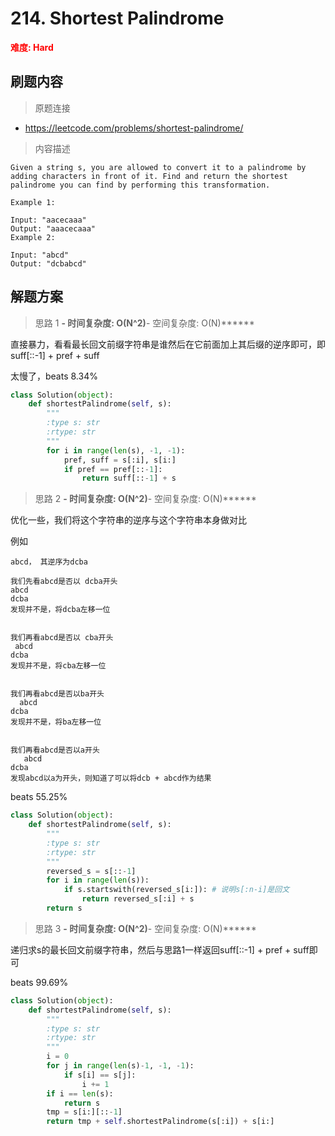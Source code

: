 # 214. Shortest Palindrome

**<font color=red>难度: Hard</font>**

## 刷题内容

> 原题连接

* https://leetcode.com/problems/shortest-palindrome/

> 内容描述

```
Given a string s, you are allowed to convert it to a palindrome by adding characters in front of it. Find and return the shortest palindrome you can find by performing this transformation.

Example 1:

Input: "aacecaaa"
Output: "aaacecaaa"
Example 2:

Input: "abcd"
Output: "dcbabcd"
```

## 解题方案

> 思路 1
******- 时间复杂度: O(N^2)******- 空间复杂度: O(N)******


直接暴力，看看最长回文前缀字符串是谁然后在它前面加上其后缀的逆序即可，即suff[::-1] + pref + suff

太慢了，beats 8.34%

```python
class Solution(object):
    def shortestPalindrome(self, s):
        """
        :type s: str
        :rtype: str
        """
        for i in range(len(s), -1, -1):
            pref, suff = s[:i], s[i:]
            if pref == pref[::-1]:
                return suff[::-1] + s
```


> 思路 2
******- 时间复杂度: O(N^2)******- 空间复杂度: O(N)******

优化一些，我们将这个字符串的逆序与这个字符串本身做对比

例如

```
abcd， 其逆序为dcba

我们先看abcd是否以 dcba开头
abcd
dcba
发现并不是，将dcba左移一位


我们再看abcd是否以 cba开头
 abcd
dcba
发现并不是，将cba左移一位


我们再看abcd是否以ba开头
  abcd
dcba
发现并不是，将ba左移一位


我们再看abcd是否以a开头
   abcd
dcba
发现abcd以a为开头，则知道了可以将dcb + abcd作为结果
```

beats 55.25%

```python
class Solution(object):
    def shortestPalindrome(self, s):
        """
        :type s: str
        :rtype: str
        """        
        reversed_s = s[::-1]
        for i in range(len(s)):
            if s.startswith(reversed_s[i:]): # 说明s[:n-i]是回文
                return reversed_s[:i] + s
        return s
```

> 思路 3
******- 时间复杂度: O(N^2)******- 空间复杂度: O(N)******

递归求s的最长回文前缀字符串，然后与思路1一样返回suff[::-1] + pref + suff即可

beats 99.69%

```python
class Solution(object):
    def shortestPalindrome(self, s):
        """
        :type s: str
        :rtype: str
        """
        i = 0
        for j in range(len(s)-1, -1, -1):
            if s[i] == s[j]:
                i += 1
        if i == len(s):
            return s
        tmp = s[i:][::-1]
        return tmp + self.shortestPalindrome(s[:i]) + s[i:]
```



